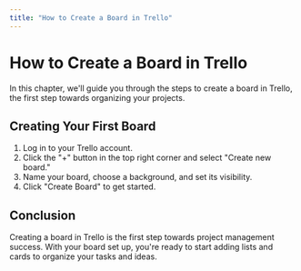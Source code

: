 ```yaml
---
title: "How to Create a Board in Trello"
---
```


# How to Create a Board in Trello

In this chapter, we'll guide you through the steps to create a board in Trello, the first step towards organizing your projects.

## Creating Your First Board

1. Log in to your Trello account.
2. Click the "+" button in the top right corner and select "Create new board."
3. Name your board, choose a background, and set its visibility.
4. Click "Create Board" to get started.

## Conclusion

Creating a board in Trello is the first step towards project management success. With your board set up, you're ready to start adding lists and cards to organize your tasks and ideas.
